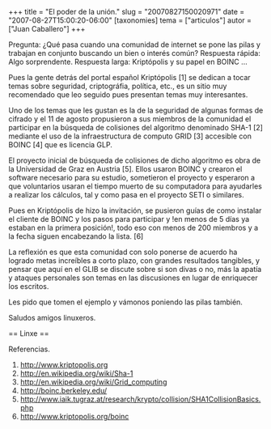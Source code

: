 +++
title = "El poder de la unión."
slug = "20070827150020971"
date = "2007-08-27T15:00:20-06:00"
[taxonomies]
tema = ["articulos"]
autor = ["Juan Caballero"]
+++

Pregunta: ¿Qué pasa cuando una comunidad de internet se pone las pilas y
trabajan en conjunto buscando un bien o interés común? Respuesta rápida: Algo
sorprendente. Respuesta larga: Kriptópolis y su papel en BOINC …

<!-- more -->

Pues la gente detrás del portal español Kriptópolis \[1\] se dedican a tocar
temas sobre seguridad, criptográfia, política, etc., es un sitio muy recomendado
que leo seguido pues presentan temas muy interesantes.

Uno de los temas que les gustan es la de la seguridad de algunas formas de
cifrado y el 11 de agosto propusieron a sus miembros de la comunidad el
participar en la búsqueda de colisiones del algoritmo denominado SHA-1 \[2\]
mediante el uso de la infraestructura de computo GRID \[3\] accesible con BOINC
\[4\] que es licencia GLP.

El proyecto inicial de búsqueda de colisiones de dicho algoritmo es obra de la
Universidad de Graz en Austria \[5\]. Ellos usaron BOINC y crearon el software
necesario para su estudio, sometieron el proyecto y esperaron a que voluntarios
usaran el tiempo muerto de su computadora para ayudarles a realizar los
cálculos, tal y como pasa en el proyecto SETI o similares.

Pues en Kriptópolis de hizo la invitación, se pusieron guías de como instalar el
cliente de BOINC y los pasos para participar y !en menos de 5 días ya estaban en
la primera posición!, todo eso con menos de 200 miembros y a la fecha siguen
encabezando la lista. \[6\]

La reflexión es que esta comunidad con solo ponerse de acuerdo ha logrado metas
increíbles a corto plazo, con grandes resultados tangibles, y pensar que aquí en
el GLIB se discute sobre si son divas o no, más la apatía y ataques personales
son temas en las discusiones en lugar de enriquecer los escritos.

Les pido que tomen el ejemplo y vámonos poniendo las pilas también.

Saludos amigos linuxeros.

== Linxe ==

Referencias.

1. <http://www.kriptopolis.org>
2. <http://en.wikipedia.org/wiki/Sha-1>
3. <http://en.wikipedia.org/wiki/Grid_computing>
4. <http://boinc.berkeley.edu/>
5. <http://www.iaik.tugraz.at/research/krypto/collision/SHA1CollisionBasics.php>
6. <http://www.kriptopolis.org/boinc>
